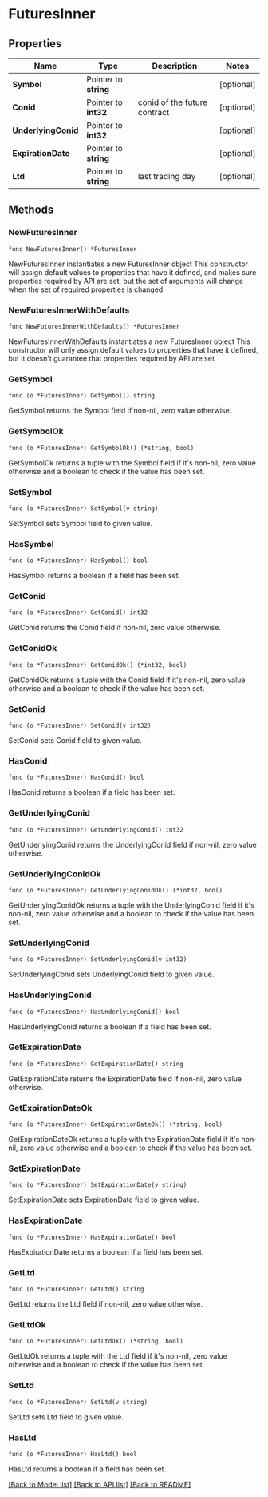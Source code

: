 # FuturesInner

## Properties

Name | Type | Description | Notes
------------ | ------------- | ------------- | -------------
**Symbol** | Pointer to **string** |  | [optional] 
**Conid** | Pointer to **int32** | conid of the future contract | [optional] 
**UnderlyingConid** | Pointer to **int32** |  | [optional] 
**ExpirationDate** | Pointer to **string** |  | [optional] 
**Ltd** | Pointer to **string** | last trading day | [optional] 

## Methods

### NewFuturesInner

`func NewFuturesInner() *FuturesInner`

NewFuturesInner instantiates a new FuturesInner object
This constructor will assign default values to properties that have it defined,
and makes sure properties required by API are set, but the set of arguments
will change when the set of required properties is changed

### NewFuturesInnerWithDefaults

`func NewFuturesInnerWithDefaults() *FuturesInner`

NewFuturesInnerWithDefaults instantiates a new FuturesInner object
This constructor will only assign default values to properties that have it defined,
but it doesn't guarantee that properties required by API are set

### GetSymbol

`func (o *FuturesInner) GetSymbol() string`

GetSymbol returns the Symbol field if non-nil, zero value otherwise.

### GetSymbolOk

`func (o *FuturesInner) GetSymbolOk() (*string, bool)`

GetSymbolOk returns a tuple with the Symbol field if it's non-nil, zero value otherwise
and a boolean to check if the value has been set.

### SetSymbol

`func (o *FuturesInner) SetSymbol(v string)`

SetSymbol sets Symbol field to given value.

### HasSymbol

`func (o *FuturesInner) HasSymbol() bool`

HasSymbol returns a boolean if a field has been set.

### GetConid

`func (o *FuturesInner) GetConid() int32`

GetConid returns the Conid field if non-nil, zero value otherwise.

### GetConidOk

`func (o *FuturesInner) GetConidOk() (*int32, bool)`

GetConidOk returns a tuple with the Conid field if it's non-nil, zero value otherwise
and a boolean to check if the value has been set.

### SetConid

`func (o *FuturesInner) SetConid(v int32)`

SetConid sets Conid field to given value.

### HasConid

`func (o *FuturesInner) HasConid() bool`

HasConid returns a boolean if a field has been set.

### GetUnderlyingConid

`func (o *FuturesInner) GetUnderlyingConid() int32`

GetUnderlyingConid returns the UnderlyingConid field if non-nil, zero value otherwise.

### GetUnderlyingConidOk

`func (o *FuturesInner) GetUnderlyingConidOk() (*int32, bool)`

GetUnderlyingConidOk returns a tuple with the UnderlyingConid field if it's non-nil, zero value otherwise
and a boolean to check if the value has been set.

### SetUnderlyingConid

`func (o *FuturesInner) SetUnderlyingConid(v int32)`

SetUnderlyingConid sets UnderlyingConid field to given value.

### HasUnderlyingConid

`func (o *FuturesInner) HasUnderlyingConid() bool`

HasUnderlyingConid returns a boolean if a field has been set.

### GetExpirationDate

`func (o *FuturesInner) GetExpirationDate() string`

GetExpirationDate returns the ExpirationDate field if non-nil, zero value otherwise.

### GetExpirationDateOk

`func (o *FuturesInner) GetExpirationDateOk() (*string, bool)`

GetExpirationDateOk returns a tuple with the ExpirationDate field if it's non-nil, zero value otherwise
and a boolean to check if the value has been set.

### SetExpirationDate

`func (o *FuturesInner) SetExpirationDate(v string)`

SetExpirationDate sets ExpirationDate field to given value.

### HasExpirationDate

`func (o *FuturesInner) HasExpirationDate() bool`

HasExpirationDate returns a boolean if a field has been set.

### GetLtd

`func (o *FuturesInner) GetLtd() string`

GetLtd returns the Ltd field if non-nil, zero value otherwise.

### GetLtdOk

`func (o *FuturesInner) GetLtdOk() (*string, bool)`

GetLtdOk returns a tuple with the Ltd field if it's non-nil, zero value otherwise
and a boolean to check if the value has been set.

### SetLtd

`func (o *FuturesInner) SetLtd(v string)`

SetLtd sets Ltd field to given value.

### HasLtd

`func (o *FuturesInner) HasLtd() bool`

HasLtd returns a boolean if a field has been set.


[[Back to Model list]](../README.md#documentation-for-models) [[Back to API list]](../README.md#documentation-for-api-endpoints) [[Back to README]](../README.md)


